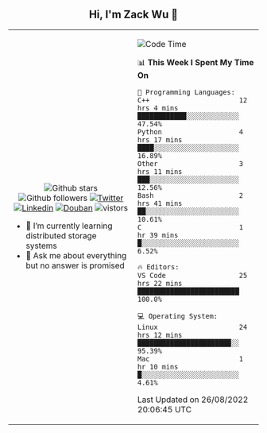 <h2 align="center"> Hi, I'm Zack Wu 👋 </h2>

<table>
    <tr>
        <td valign="center" width="50%">
            <p align="center">
              <img src="https://img.shields.io/github/stars/izackwu?style=social" alt="Github stars" />
              <img src="https://img.shields.io/github/followers/izackwu?style=social" alt="Github followers" />
              <a href="https://twitter.com/_zackwu"><img src="https://img.shields.io/badge/@__zackwu-1DA1F2?style=flat&logo=Twitter&logoColor=white" alt="Twitter"/></a>
              <a href="https://www.linkedin.com/in/izackwu/?locale=en_US"><img src="https://img.shields.io/badge/@izackwu-0073b1?style=flat&logo=LinkedIn&logoColor=white" alt="Linkedin" /></a>
              <a href="https://www.douban.com/people/keith1"><img src="https://img.shields.io/badge/@keith1-007722?style=flat&logo=Douban&logoColor=white" alt="Douban" /></a>
              <img src="https://visitor-badge.glitch.me/badge?page_id=keithnull" alt="vistors" />
            </p>
            <ul>
                <li>🌱 I’m currently learning distributed storage systems</li>
                <li>💬 Ask me about everything but no answer is promised</li>
            </ul>
        </td>
       <td valign="top" width="50%">
    
<!--START_SECTION:waka-->
![Code Time](http://img.shields.io/badge/Code%20Time-2%2C000%20hrs%2022%20mins-blue)

📊 **This Week I Spent My Time On** 

```text
💬 Programming Languages: 
C++                      12 hrs 4 mins       ████████████░░░░░░░░░░░░░   47.54% 
Python                   4 hrs 17 mins       ████░░░░░░░░░░░░░░░░░░░░░   16.89% 
Other                    3 hrs 11 mins       ███░░░░░░░░░░░░░░░░░░░░░░   12.56% 
Bash                     2 hrs 41 mins       ██░░░░░░░░░░░░░░░░░░░░░░░   10.61% 
C                        1 hr 39 mins        █░░░░░░░░░░░░░░░░░░░░░░░░   6.52%

🔥 Editors: 
VS Code                  25 hrs 22 mins      █████████████████████████   100.0%

💻 Operating System: 
Linux                    24 hrs 12 mins      ███████████████████████░░   95.39% 
Mac                      1 hr 10 mins        █░░░░░░░░░░░░░░░░░░░░░░░░   4.61%

```


 Last Updated on 26/08/2022 20:06:45 UTC
<!--END_SECTION:waka-->
</td></tr>
</table>


